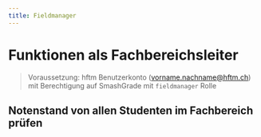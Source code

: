 ```yaml
---
title: Fieldmanager
---
```

# Funktionen als Fachbereichsleiter 
> Voraussetzung: hftm Benutzerkonto (vorname.nachname@hftm.ch) mit Berechtigung auf SmashGrade mit `fieldmanager` Rolle

## Notenstand von allen Studenten im Fachbereich prüfen 




